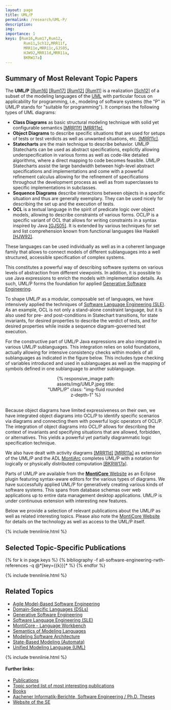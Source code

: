 ```yaml
---
layout: page
title: UML/P
permalink: /research/UML-P/
description: 
img:
importance: 1
keys: [Rum16,Rum17,Rum12,
        Rum11,Sch12,MRR11f,
        MRR11e,MRR11c,GJS05,
        HJW92,MRR11d,MRR11a,
        BKRW17a]
---
```


## Summary of Most Relevant Topic Papers

The **UML/P** [[Rum16]](#Rum16) [[Rum17]](#Rum17) [[Rum12]](#Rum12) 
[[Rum11]](#Rum11) is a realization [[Sch12]](#Sch12)
of a subset of the modeling languages of the [UML](/research/Unified-Modeling-Language) with
particular focus on applicability for programming, i.e., modeling of
software systems (the "P" in UML/P stands for "suitable for
programming"). It comprises the following types of UML diagrams:


* **Class Diagrams** as basic structural modeling technique
      with solid yet configurable semantics [[MRR11f]](#MRR11f) [[MRR11e]](#MRR11e),
* **Object Diagrams** to describe specific situations that
      are used for setups of tests or test verdicts as well as
      unwanted situations, etc. [[MRR11c]](#MRR11c).
* **Statecharts** are the main technique to describe
      behavior. UML/P Statecharts can be used as abstract
      specifications, explicitly allowing underspecification in
      various forms as well as code-like detailed algorithms, where a
      direct mapping to code becomes feasible. UML/P Statecharts
      assist the large bandwidth between high-level abstract
      specifications and implementations and come with a powerful
      refinement calculus allowing for the refinement of specifications
      throughout the development process as well as from superclasses
      to specific implementations in subclasses.
* **Sequence Diagrams** describe interactions between
      objects in a specific situation and thus are generally
      exemplary. They can be used nicely for describing the
      set up and the execution of tests.
* **OCL** is a textual language in the spirit of predicate
      logic over object models, allowing to describe constraints of
      various forms. OCL/P is a specific variant of OCL that allows for
      writing constraints in a syntax inspired by Java [[GJS05]](#GJS05). It
      is extended by various techniques for set and list comprehension
      known from functional languages like Haskell [[HJW92]](#HJW92).

These languages can be used individually as well as in a coherent
language family that allows to connect models of different sublanguages
into a well structured, accessible specification of complex systems.

This constitutes a powerful way of describing software systems on
various levels of abstraction from different viewpoints. In addition,
it is possible to use Java expressions to enrich the models with
implementation details. As such, UML/P forms the foundation for
applied [Generative Software 
Engineering](/research/Generative-SE).

To shape UML/P as a modular, composable set of languages, we have
intensively applied the techniques of 
[Software Language Engineering (SLE)](/research/Language-Engineering). 
As an example, OCL is not only a stand-alone constraint
language, but it is also used for pre- and post-conditions in
Statechart transitions, for state invariants, for desired properties to
describe the verdict of tests, and for desired properties while inside a
sequence diagram-governed test execution.

For the constructive part of UML/P Java expressions are also integrated
in various UML/P sublanguages. This integration relies on solid
foundations, actually allowing for intensive consistency checks within
models of all sublanguages as indicated in the figure below.
This includes type checking of variables introduced and used in
sublanguages as well as the mapping of symbols defined in one
sublanguage to another sublanguage.

<center>
<div class="row" style="width: 50%">
    <div class="col-sm mt-3 mt-md-0">
        {% responsive_image path: assets/img/UMLP.jpeg title: "UMPL/P" class: 
        "img-fluid rounded z-depth-1" %}
    </div>
</div>
</center>
<br />

Because object diagrams have limited expressiveness on their own, we
have integrated object diagrams into OCL/P to identify specific
scenarios via diagrams and connecting them with powerful logic operators
of OCL/P. The integration of object diagrams into OCL/P allows for
describing the context of invariants and specifying situations that are
allowed, forbidden, or alternatives. This yields a powerful yet
partially diagrammatic logic specification technique.

We also have dealt with activity diagrams [[MRR11d]](#MRR11d) [[MRR11a]](#MRR11a) as
extension of the UML/P and the ADL [MontiArc](/research/Software-Architecture) 
completes UML/P with a notation for logically
or physically distributed computation [[BKRW17a]](#BKRW17a).

Parts of UML/P are available from the [**MontiCore** Website](http://monticore.de/)
as an Eclipse plugin featuring syntax-aware
editors for the various types of diagrams. We have successfully applied
UML/P for generatively creating various kinds of software systems. This
spans from database schemas over web applications up to entire data
management desktop applications.
UML/P is under continuous extension with interesting new features.

Below we provide a selection of relevant publications about the UML/P as well as 
related interesting topics. Please also note the [MontiCore 
Website](http://monticore.de/) for details on the technology as well as access 
to the UML/P itself.

{% include trennlinie.html %}

## Selected Topic-Specific Publications

<div class="publications">
  {% for k in page.keys %}
    {% bibliography -f all-software-engineering-rwth-references -q @*[key={{k}}]* %}
  {% endfor %}
</div>

{% include trennlinie.html %}

## Related Topics
- [Agile Model-Based Software Engineering](/research/Agile-MBSE)
- [Domain-Specific Languages (DSLs)](/research/Domain-Specific-Languages)
- [Generative Software Engineering](/research/Generative-SE)
- [Software Language Engineering (SLE)](/research/Language-Engineering)
- [MontiCore - Language Workbench](/research/MontiCore)
- [Semantics of Modeling Languages](/research/Semantics)
- [Modeling Software Architecture](/research/Software-Architecture)
- [State-Based Modeling (Automata)](/research/State-Based-Modeling)
- [Unified Modeling Language (UML)](/research/Unified-Modeling-Language)

{% include trennlinie.html %}

#### Further links:

- [Publications](/publications)
- [Topic sorted list of most interesting publications](/research)
- [Books](/books)
- [Aachener Informatik-Berichte, Software Engineering / Ph.D. Theses](/phdtheses)
- [Website of the SE](https://www.se-rwth.de)
